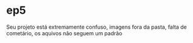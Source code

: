 # ep5

Seu projeto está extremamente confuso, imagens fora da pasta, falta de cometário, os aquivos não seguem um padrão
